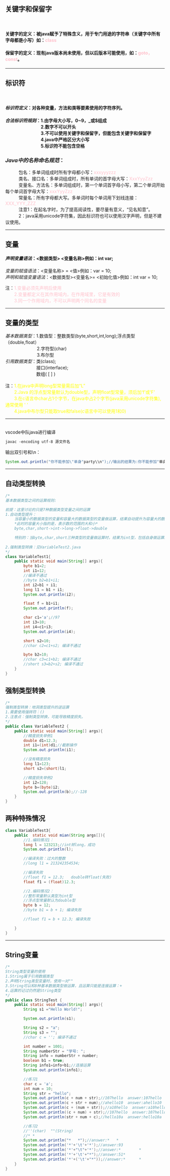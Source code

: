 ## 关键字和保留字
</br>

#### 关键字的定义：被java赋予了特殊含义，用于专门用途的字符串（关键字中所有字母都是小写）如：<span style="color:pink">class</span>
#### 保留字的定义：现有java版本尚未使用，但以后版本可能使用，如：<span style="color:pink">goto，const</span>。

---
## 标识符
</br>

#### *标识符定义*：对各种变量，方法和类等要素使用的字符序列。
#### *合法标识符规则*：1.由字母大小写，0~9，_或$组成</br>&emsp;&emsp;&emsp;&emsp;&emsp;&emsp;&emsp;&emsp;2.数字不可以开头</br>&emsp;&emsp;&emsp;&emsp;&emsp;&emsp;&emsp;&emsp;3.不可以使用关键字和保留字，但能包含关键字和保留字</br>&emsp;&emsp;&emsp;&emsp;&emsp;&emsp;&emsp;&emsp;4.java中严格区分大小写</br>&emsp;&emsp;&emsp;&emsp;&emsp;&emsp;&emsp;&emsp;5.标识符不能包含空格

### *Java中的名称命名规范*：
&emsp;&emsp;&emsp;包名：多单词组成时所有字母都小写：<span style="color:pink">xxxyyyzzz</span>
</br>&emsp;&emsp;&emsp;类名、接口名：多单词组成时，所有单词的首字母大写：<span style="color:pink">XxxYyyZzz</span>
</br>&emsp;&emsp;&emsp;变量名、方法名：多单词组成时，第一个单词首字母小写，第二个单词开始每个单词首字母大写：<span style="color:pink">xxxYyyZzz</span>
</br>&emsp;&emsp;&emsp;常量名：所有字母都大写。多单词时每个单词用下划线连接：<span style="color:pink">XXX_YYY_ZZZ</span>
</br>&emsp;&emsp;&emsp;注意1：在起名字时，为了提高阅读性，要尽量有意义，“见名知意”。
</br>&emsp;&emsp;&emsp;2：java采用unicode字符集，因此标识符也可以使用汉字声明，但是不建议使用。

---
## 变量
#### *声明变量语法*：<数据类型> <变量名称>例如：int var;
*变量的赋值语法*：<变量名称> =  <值>例如：var = 10;
</br>*声明和赋值变量语法*：<数据类型><变量名>=  <初始化值>例如：int var = 10;

注：<span style="color:pink">1.变量必须先声明后使用</br>&emsp;&emsp;2.变量都定义在其作用域内，在作用域里，它是有效的</br>&emsp;&emsp;3.同一个作用域内，不可以声明两个同名的变量</span>

---
## 变量的类型
 *基本数据类型*：1.数值型：整数类型(byte,short,int,long);浮点类型（double,float）
</br>&emsp;&emsp;&emsp;&emsp;&emsp;&emsp;&nbsp;&nbsp;&nbsp; 2.字符型(char)
</br>&emsp;&emsp;&emsp;&emsp;&emsp;&emsp;&nbsp;&nbsp;&nbsp;&nbsp;3.布尔型
</br>*引用数据类型*：类(class);</br>&emsp;&emsp;&emsp;&emsp;&emsp;&emsp;&emsp;接口(interface);</br>&emsp;&emsp;&emsp;&emsp;&emsp;&emsp;&emsp;数组( [ ] )
</br></br>注：<span style="color:yellow">1.在java中声明long型常量需后加“L”</br>&emsp;&emsp;2.Java 的浮点型常量默认为double型，声明float型常量，须后加‘f’或‘F’</br>&emsp;&emsp;3.在c语言中char占1个字节，在java中占2个字节(java采用unicode字符集),通常使用&nbsp;' '</br>&emsp;&emsp;4.java中布尔型只能取true和false(c语言中可以使用1和0)</span>

---
</br>vscode中队java进行编译

```markdown
javac -encoding utf-8 源文件名
```
输出双引号和\n：
```java
System.out.println("你不能参加\"单身"party\\n");//输出的结果为:你不能参加"单身"party\n
```
---
## 自动类型转换

```java
/*
基本数据类型之间的运算规则:

前提：这里讨论的只是7种数据类型变量之间的运算
1.自动类型提升：
    当容量小的数据类型的变量和容量大的数据类型的变量做运算，结果自动提升为容量大的数据类型。
    *此时的容量大小指的是，表示数的范围的大和小*
    byte,char,short->int->long->float->double

    特别的：当byte,char,short三种类型的变量做运算时，结果为int型，包括自身做运算。
    
2.强制类型转换：见VariableTest2.java
*/
class VariableTest1{
    public static void main(String[] args){
        byte b1=2;
        int i1=12;
        //编译不通过
        //byte b2=b1+i1;
        int i2=b1 + i1;
        long l1 = b1 + i1;
        System.out.println(i2);

        float f = b1+i1;
        System.out.println(f);

        char c1='a';//97
        int i3=10;
        int i4=c1+i3;
        System.out.println(i4);

        short s2=10;
        //char c2=c1+s2; 编译不通过

        byte b2=10;
        //char c3=c1+b2; 编译不通过
        //short s3=b2+s2; 编译不通过
    }
}
```

## 强制类型转换

```java
/*
强制类型转换：地洞类型提升的逆运算
1.需要使用强转符：()
2.注意点：强制类型转换，可能导致精度损失。
*/
public class VariableTest2 {
    public static void main(String[] args){
        //精度损失举例1
        double d1=12.3;
        int i1=(int)d1;//截断操作
        System.out.println(i1);

        //没有精度损失
        long l1=123;
        short s2=(short)l1;

        //精度损失举例2
        int i2=128;
        byte b=(byte)i2;
        System.out.println(b);//-128
    }
}
```

## 两种特殊情况
```java
class VariableTest3{
    public  static void mian(String args[]){
        //1.编码情况1：
        long l = 123213;//int转long，成功
        System.out.println(l);

        //编译失败：过大的整数
        //long l1 = 213242354534;

        //编译失败
        //float f1 = 12.3;   double转float(失败)  
        float f1 = (float)12.3;

        //2.编码情况2：
        //整形常量默认类型为int型
        //浮点型常量默认为double型
        byte b = 12;
        //byte b1 = b + 1; 编译失败

        //float f1 = b + 12.3; 编译失败

    }
}
```

---
## String变量

```java
/*
String类型变量的使用
1.String属于引用数据类型
2.声明String类型变量时，使用一对""
3.String可以和8种基本数据类型做运算，且运算只能是连接运算：+
4.运算的记过仍然是String类型
*/
public class StringTest {
    public static void main(String[] args){
        String s1 ="Hello World!";

        System.out.println(s1);

        String s2 = "a";
        String s3 = "";
        //char c = ''; 编译不通过

        int number = 1001;
        String numberStr = "学号: ";
        String info = numberStr + number;
        boolean b1 = true;
        String info1=info+b1;//连接运算
        System.out.println(info1);

        //练习1
        char c = 'a';
        int num = 10;
        String str = "hello";
        System.out.println(c + num + str);//107hello  answer:107hello
        System.out.println(c + str + num);//ahello10  answer:ahello10
        System.out.println(c + (num + str));//a10hello  answer:a10hello
        System.out.println((c + num) + str);//107hello  answer:107hello
        System.out.println(str + num + c);//hello10a  answer:hello10a

        //练习2
        //''(char)  ""(String)
        //* *
        System.out.println("*   *");//answer:*   *
        System.out.println('*'+'\t'+'*');//answer:93
        System.out.println('*'+"\t"+'*');//answer:*        *
        System.out.println('*'+'\t'+"*");//answer:51*
        System.out.println('*'+('\t'+"*"));//answer:*      *
    }
}
```